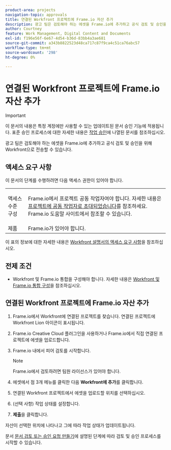 ```yaml
---
product-area: projects
navigation-topic: approvals
title: 연결된 Workfront 프로젝트에 Frame.io 자산 추가
description: 광고 팀은 검토해야 하는 에셋을 Frame.io에 추가하고 공식 검토 및 승인을 위해 Workfront으로 전송할 수 있습니다.
author: Courtney
feature: Work Management, Digital Content and Documents
exl-id: f196e56f-6e67-4d54-b36d-83bb4a3ae681
source-git-commit: a343b8822523d48ca717c87f9ca4c51ca76abc57
workflow-type: tm+mt
source-wordcount: '298'
ht-degree: 0%

---
```


# 연결된 Workfront 프로젝트에 Frame.io 자산 추가

>[!IMPORTANT]
>
>이 문서의 내용은 특정 계정에만 사용할 수 있는 업데이트된 문서 승인 기능에 적용됩니다. 표준 승인 프로세스에 대한 자세한 내용은 [작업 승인](/help/quicksilver/review-and-approve-work/manage-approvals/manage-approvals.md)에 나열된 문서를 참조하십시오.

광고 팀은 검토해야 하는 에셋을 Frame.io에 추가하고 공식 검토 및 승인을 위해 Workfront으로 전송할 수 있습니다.

## 액세스 요구 사항

이 문서의 단계를 수행하려면 다음 액세스 권한이 있어야 합니다.

<table style="table-layout:auto"> 
 <col> 
 <col> 
 <tbody> 
  <!-- <tr> 
   <td role="rowheader">Adobe Workfront plan</td> 
   <td> <p>Any</p> </td> 
  </tr> 
  <tr> 
   <td role="rowheader">Adobe Workfront license</td> 
   <td> <p>Standard</p> </td> 
  </tr> -->
  <tr> 
   <td role="rowheader">액세스 수준 구성</td> 
   <td> <p>Frame.io에서 프로젝트 공동 작업자여야 합니다. 자세한 내용은 <a href="https://support.frame.io/en/articles/11125-i-ve-been-invited-to-collaborate-on-a-project">프로젝트에 공동 작업자로 초대되었습니다</a>를 참조하세요.
 Frame.io 도움말 사이트에서 참조할 수 있습니다.</p> </td> 
  </tr> 
   <tr>
   <td>제품
   </td>
   <td>Frame.io가 있어야 합니다.
   </td>
  </tr>
 </tbody> 
</table>

이 표의 정보에 대한 자세한 내용은 [Workfront 설명서의 액세스 요구 사항](/help/quicksilver/administration-and-setup/add-users/access-levels-and-object-permissions/access-level-requirements-in-documentation.md)을 참조하십시오.

## 전제 조건

* Workfront 및 Frame.io 통합을 구성해야 합니다. 자세한 내용은 [Workfront 및 Frame.io 통합 구성](/help/quicksilver/administration-and-setup/configure-integrations/configure-wf-and-frame.md)을 참조하십시오.

## 연결된 Workfront 프로젝트에 Frame.io 자산 추가

1. Frame.io에서 Workfront에 연결된 프로젝트를 찾습니다. 연결된 프로젝트에 Workfront Lion 아이콘이 표시됩니다.

1. Frame.io Creative Cloud 플러그인을 사용하거나 Frame.io에서 직접 연결된 프로젝트에 에셋을 업로드합니다.

1. Frame.io 내에서 피어 검토를 시작합니다.

   >[!NOTE]
   >
   >Frame.io에서 검토하려면 팀원 라이선스가 있어야 합니다.

1. 에셋에서 점 3개 메뉴를 클릭한 다음 **Workfront에 추가**&#x200B;를 클릭합니다.

1. 연결된 Workfront 프로젝트에서 에셋을 업로드할 위치를 선택하십시오.

1. (선택 사항) 작업 상태를 설정합니다.

1. **제출**&#x200B;을 클릭합니다.

자산이 선택한 위치에 나타나고 그에 따라 작업 상태가 업데이트됩니다.

문서 [문서 검토 또는 승인 요청 만들기](/help/quicksilver/review-and-approve-work/document-reviews-and-approvals/manage-document-approvals/create-a-document-approval.md)에 설명된 단계에 따라 검토 및 승인 프로세스를 시작할 수 있습니다.
